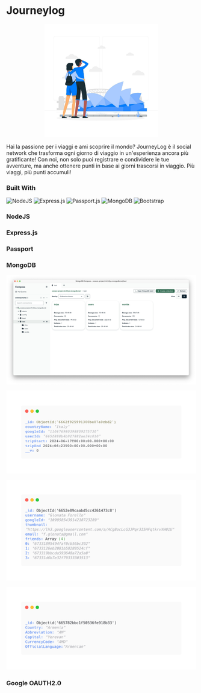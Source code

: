 # Journeylog


<p align="center">
<img src="https://github.com/Forels/journeylog/blob/main/views/images/sydney-concept-illustration.jpg" width="300"/>
</p>

Hai la passione per i viaggi e ami scoprire il mondo? JourneyLog è il social network che trasforma ogni giorno di viaggio in un'esperienza ancora più gratificante! Con noi, non solo puoi registrare e condividere le tue avventure, ma anche ottenere punti in base ai giorni trascorsi in viaggio. Più viaggi, più punti accumuli!

### Built With
![NodeJS](https://img.shields.io/badge/node.js-6DA55F?style=for-the-badge&logo=node.js&logoColor=white)
![Express.js](https://img.shields.io/badge/express.js-%23404d59.svg?style=for-the-badge&logo=express&logoColor=%2361DAFB)
![Passport.js](https://img.shields.io/badge/Passport.js-24a357?style=for-the-badge&logo=passport&logoColor=white)
![MongoDB](https://img.shields.io/badge/MongoDB-%234ea94b.svg?style=for-the-badge&logo=mongodb&logoColor=white)
![Bootstrap](https://img.shields.io/badge/bootstrap-%238511FA.svg?style=for-the-badge&logo=bootstrap&logoColor=white)

### NodeJS

### Express.js

### Passport

### MongoDB

<p align="center">
<img src="https://github.com/Forels/journeylog/blob/main/img/mongodb-screen.png" width="1280"/>
</p>

<p align="left">
<img src="https://github.com/Forels/journeylog/blob/main/img/trips-db.png"/>
</p>
<p align="center">
<img src="https://github.com/Forels/journeylog/blob/main/img/user-db.png"/>
</p>
<p align="right">
<img src="https://github.com/Forels/journeylog/blob/main/img/worlds-db.png"/>
</p>

### Google OAUTH2.0
